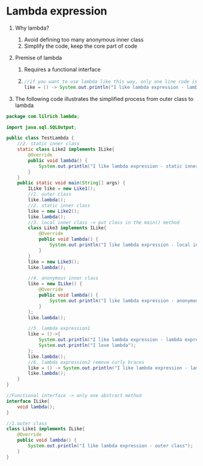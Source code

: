 # Lambda expression

1. Why lambda?

   1. Avoid defining too many anonymous inner class
   2. Simplify the code, keep the core part of code

2. Premise of lambda

   1. Requires a functional interface

   2. ```java
      //if you want to use lambda like this way, only one line code is acceptable
      like = () -> System.out.println("I like lambda expression - lambda expression2");
      ```

3. The following code illustrates the simplified process from outer class to lambda

```java
package com.lilrich.lambda;

import java.sql.SQLOutput;

public class TestLambda {
    //2. static inner class
    static class Like2 implements ILike{
        @Override
        public void lambda() {
            System.out.println("I like lambda expression - static inner class");
        }
    }
    public static void main(String[] args) {
        ILike like = new Like1();
        //1. outer class
        like.lambda();
        //2. static inner class
        like = new Like2();
        like.lambda();
        //3. local inner class -> put class in the main() method
        class Like3 implements ILike{
            @Override
            public void lambda() {
                System.out.println("I like lambda expression - local inner class");
            }
        }
        like = new Like3();
        like.lambda();

        //4. anonymous inner class
        like = new ILike() {
            @Override
            public void lambda() {
                System.out.println("I like lambda expression - anonymous inner class");
            }
        };
        like.lambda();

        //5. lambda expression1
        like = ()->{
            System.out.println("I like lambda expression - lambda expression1");
            System.out.println("I love lambda");
        };
      	like.lambda();
        //6. lambda expression2 remove curly braces
        like = () -> System.out.println("I like lambda expression - lambda expression2");
        like.lambda();
    }
}

//Functional interface -> only one abstract method
interface ILike{
    void lambda();
}

//1.outer class
class Like1 implements ILike{
    @Override
    public void lambda() {
        System.out.println("I like lambda expression - outer class");
    }
}
```


